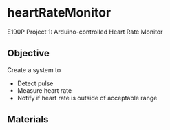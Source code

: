 heartRateMonitor
================

E190P Project 1: Arduino-controlled Heart Rate Monitor


Objective
---------
Create a system to
 * Detect pulse
 * Measure heart rate
 * Notify if heart rate is outside of acceptable range


Materials
---------

